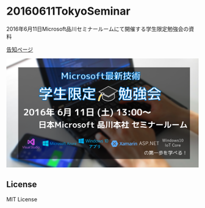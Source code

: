 # 20160611TokyoSeminar
2016年6月11日Microsoft品川セミナールームにて開催する学生限定勉強会の資料

[告知ページ](https://jazug-student.doorkeeper.jp/events/44795)

![poster](poster_large.png)

## License
MIT License
